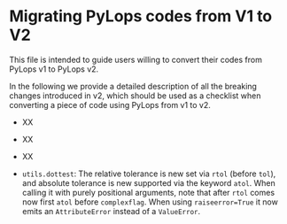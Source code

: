 # Migrating PyLops codes from V1 to V2

This file is intended to guide users willing to convert their codes from PyLops v1 to PyLops v2.

In the following we provide a detailed description of all the breaking changes introduced in v2, which
should be used as a checklist when converting a piece of code using PyLops from v1 to v2.

- XX
- XX
- XX

- `utils.dottest`: The relative tolerance is new set via `rtol` (before `tol`), and absolute tolerance is new supported via the keyword `atol`. When calling it with purely positional arguments, note that after `rtol` comes now first `atol` before `complexflag`. When using `raiseerror=True` it now emits an `AttributeError` instead of a `ValueError`.
